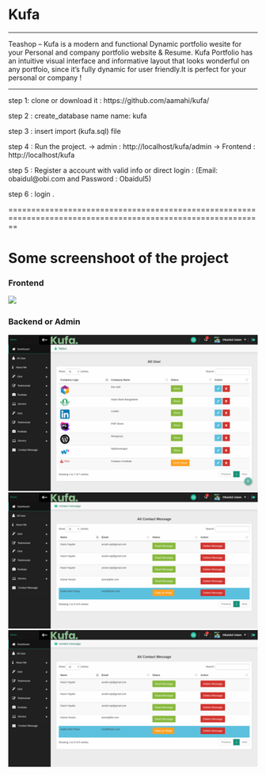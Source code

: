 # Kufa
 <hr/>
 <div>
      <div class="js-item-description item-description has-toggle">
          <div class="user-html user-html__with-lazy-load"><p>
        Teashop –  Kufa is a modern and functional Dynamic portfolio wesite for your Personal and company portfolio website &amp; Resume. Kufa Portfolio has an intuitive visual interface and informative layout that looks wonderful on any portfoio, since it’s fully dynamic for user friendly.It is perfect for your personal or company !
</p>
<hr/>
           
  <p> step 1: clone or download it : https://github.com/aamahi/kufa/ </p>
  <p> step 2 : create_database name name: kufa </p>
  <p> step 3 : insert import (kufa.sql) file </p>
  <p> step 4 : Run the project. 
  -> admin : http://localhost/kufa/admin 
  -> Frontend : http://localhost/kufa
  <p> step 5 : Register a account with valid info  or direct login : (Email: obaidul@obi.com and Password : Obaidul5)  </p>
  <p> step 6 : login . </p>
  ==============================================================================================================
  
  
# Some screenshoot of the project
### Frontend

<img src="git_image/frontend.png">

### Backend or Admin

<img src="git_img/admin1.png">
<img src="git_img/admin2.png">
<img src="git_img/admin2.png">
